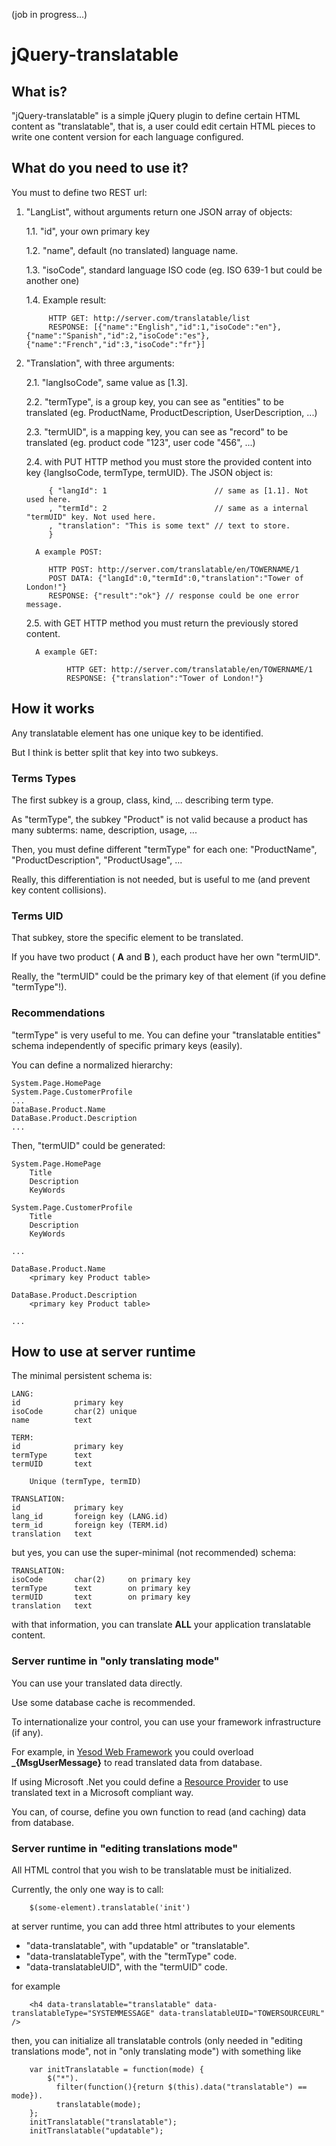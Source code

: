 (job in progress...)

# jQuery-translatable

## What is?

"jQuery-translatable" is a simple jQuery plugin to define certain HTML content as "translatable", that is, a user could edit certain HTML pieces to write one content version for each language configured.

## What do you need to use it?

You must to define two REST url:

1. "LangList", without arguments return one JSON array of objects:

    1.1. "id", your own primary key

    1.2. "name", default (no translated) language name.

    1.3. "isoCode", standard language ISO code (eg. ISO 639-1 but could be another one)

    1.4. Example result:

            HTTP GET: http://server.com/translatable/list
            RESPONSE: [{"name":"English","id":1,"isoCode":"en"},{"name":"Spanish","id":2,"isoCode":"es"},{"name":"French","id":3,"isoCode":"fr"}]

2. "Translation", with three arguments:

    2.1. "langIsoCode", same value as [1.3].

    2.2. "termType", is a group key, you can see as "entities" to be translated (eg. ProductName, ProductDescription, UserDescription, ...)

    2.3. "termUID", is a mapping key, you can see as "record" to be translated (eg. product code "123", user code "456", ...)

    2.4. with PUT HTTP method you must store the provided content into key {langIsoCode, termType, termUID}. The JSON object is:

            { "langId": 1                        // same as [1.1]. Not used here.
            , "termId": 2                        // same as a internal "termUID" key. Not used here.
            , "translation": "This is some text" // text to store.
            }
     
         A example POST:
     
            HTTP POST: http://server.com/translatable/en/TOWERNAME/1
            POST DATA: {"langId":0,"termId":0,"translation":"Tower of London!"}
            RESPONSE: {"result":"ok"} // response could be one error message.

    2.5. with GET HTTP method you must return the previously stored content.

         A example GET:

                HTTP GET: http://server.com/translatable/en/TOWERNAME/1
                RESPONSE: {"translation":"Tower of London!"}

## How it works

Any translatable element has one unique key to be identified.

But I think is better split that key into two subkeys.

### Terms Types

The first subkey is a group, class, kind, ... describing term type.

As "termType", the subkey "Product" is not valid because a product has many subterms: name, description, usage, ...

Then, you must define different "termType" for each one: "ProductName", "ProductDescription", "ProductUsage", ...

Really, this differentiation is not needed, but is useful to me (and prevent key content collisions).

### Terms UID

That subkey, store the specific element to be translated.

If you have two product ( **A** and **B** ), each product have her own "termUID".

Really, the "termUID" could be the primary key of that element (if you define "termType"!).

### Recommendations

"termType" is very useful to me. You can define your "translatable entities" schema independently of specific primary keys (easily).

You can define a normalized hierarchy:

    System.Page.HomePage
    System.Page.CustomerProfile
    ...
    DataBase.Product.Name
    DataBase.Product.Description
    ...

Then, "termUID" could be generated:

    System.Page.HomePage
        Title
        Description
        KeyWords

    System.Page.CustomerProfile
        Title
        Description
        KeyWords

    ...

    DataBase.Product.Name
        <primary key Product table>

    DataBase.Product.Description
        <primary key Product table>
        
    ...


## How to use at server runtime

The minimal persistent schema is:

    LANG:
    id            primary key
    isoCode       char(2) unique
    name          text

    TERM:
    id            primary key
    termType      text
    termUID       text

        Unique (termType, termID)

    TRANSLATION:
    id            primary key
    lang_id       foreign key (LANG.id)
    term_id       foreign key (TERM.id)
    translation   text

but yes, you can use the super-minimal (not recommended) schema:

    TRANSLATION:
    isoCode       char(2)     on primary key
    termType      text        on primary key
    termUID       text        on primary key
    translation   text

with that information, you can translate **ALL** your application translatable content.

### Server runtime in "only translating mode"

You can use your translated data directly.

Use some database cache is recommended.

To internationalize your control, you can use your framework infrastructure (if any).

For example, in [Yesod Web Framework](http://www.yesodweb.com/ "Yesod") you could overload **_{MsgUserMessage}** to read translated data from database.

If using Microsoft .Net you could define a [Resource Provider](http://msdn.microsoft.com/en-us/library/aa905797.aspx "Extending the ASP.NET 2.0 Resource-Provider Model") to use translated text in a Microsoft compliant way.

You can, of course, define you own function to read (and caching) data from database.

### Server runtime in "editing translations mode"

All HTML control that you wish to be translatable must be initialized.

Currently, the only one way is to call:

        $(some-element).translatable('init')

at server runtime, you can add three html attributes to your elements

* "data-translatable", with "updatable" or "translatable".
* "data-translatableType", with the "termType" code.
* "data-translatableUID", with the "termUID" code.

for example

        <h4 data-translatable="translatable" data-translatableType="SYSTEMMESSAGE" data-translatableUID="TOWERSOURCEURL" />

then, you can initialize all translatable controls (only needed in "editing translations mode", not in "only translating mode") with something like

        var initTranslatable = function(mode) {
            $("*").
              filter(function(){return $(this).data("translatable") == mode}).
              translatable(mode);
        };
        initTranslatable("translatable");
        initTranslatable("updatable");
